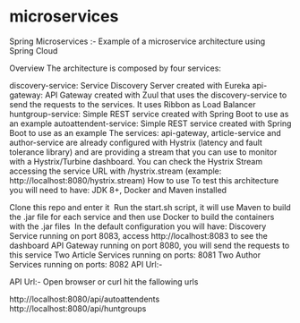 # microservices
Spring Microservices :- Example of a microservice architecture using Spring Cloud

Overview The architecture is composed by four services:

discovery-service: Service Discovery Server created with Eureka
api-gateway: API Gateway created with Zuul that uses the discovery-service to send the requests to the services. It uses Ribbon as Load Balancer
huntgroup-service: Simple REST service created with Spring Boot to use as an example
autoattendent-service: Simple REST service created with Spring Boot to use as an example The services: api-gateway, article-service and author-service are already configured with Hystrix (latency and fault tolerance library) and are providing a stream that you can use to monitor with a Hystrix/Turbine dashboard. You can check the Hystrix Stream accessing the service URL with /hystrix.stream (example: http://localhost:8080/hystrix.stream)
How to use To test this architecture you will need to have: JDK 8+, Docker and Maven installed

Clone this repo and enter it 
Run the start.sh script, it will use Maven to build the .jar file for each service and then use Docker to build the containers with the .jar files  In the default configuration you will have:
Discovery Service running on port 8083, access http://localhost:8083 to see the dashboard
API Gateway running on port 8080, you will send the requests to this service
Two Article Services running on ports: 8081 
Two Author Services running on ports: 8082
API Url:-

API Url:- Open browser or curl hit the fallowing urls

http://localhost:8080/api/autoattendents
http://localhost:8080/api/huntgroups
